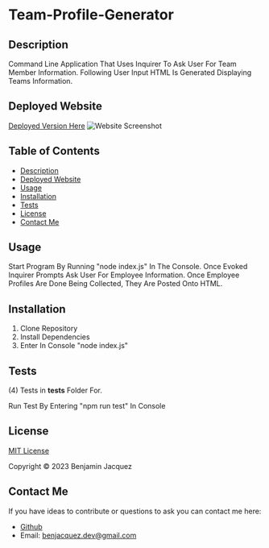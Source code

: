 # Team-Profile-Generator
## Description
Command Line Application That Uses Inquirer To Ask User For Team Member Information. Following User Input HTML Is Generated Displaying Teams Information. 

## Deployed Website
[Deployed Version Here]()
![Website Screenshot]()

## Table of Contents
- [Description](#description)
- [Deployed Website](#deployed-website)
- [Usage](#usage)
- [Installation](#installation)
- [Tests](#tests)
- [License](#license)
- [Contact Me](#contact-me)

## Usage
Start Program By Running "node index.js" In The Console. Once Evoked Inquirer Prompts Ask User For Employee Information. Once Employee Profiles Are Done Being Collected, They Are Posted Onto HTML.

## Installation
1. Clone Repository
2. Install Dependencies
3. Enter In Console "node index.js"

## Tests
(4) Tests in __tests__ Folder For.

Run Test By Entering "npm run test" In Console

## License
[MIT License](https://opensource.org/license/mit/)

Copyright © 2023 Benjamin Jacquez

## Contact Me
If you have ideas to contribute or questions to ask you can contact me here:
- [Github](https://github.com/Ben-Jacquez)
- Email: benjacquez.dev@gmail.com
